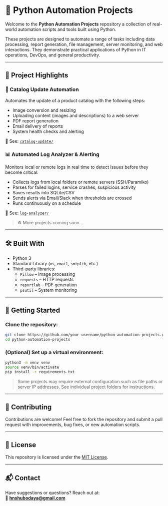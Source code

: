 # 🐍 Python Automation Projects

Welcome to the **Python Automation Projects** repository a collection of real-world automation scripts and tools built using Python.

These projects are designed to automate a range of tasks including data processing, report generation, file management, server monitoring, and web interactions. They demonstrate practical applications of Python in IT operations, DevOps, and general productivity.

---

## 📁 Project Highlights

### 🔄 Catalog Update Automation
Automates the update of a product catalog with the following steps:
- Image conversion and resizing
- Uploading content (images and descriptions) to a web server
- PDF report generation
- Email delivery of reports
- System health checks and alerting

📂 See: [`catalog-update/`](./Automate-Update-to-Catalog/Readme.md)


### 📊 Automated Log Analyzer & Alerting
Monitors local or remote logs in real time to detect issues before they become critical:
- Collects logs from local folders or remote servers (SSH/Paramiko)
- Parses for failed logins, service crashes, suspicious activity
- Saves results into SQLite/CSV
- Sends alerts via Email/Slack when thresholds are crossed
- Runs continuously on a schedule

📂 See: [`log-analyzer/`](./Automated-Log-Analyzer/Readme.md)

> ⚙️ More projects coming soon...

---

## 🛠️ Built With

- Python 3
- Standard Library (`os`, `email`, `smtplib`, etc.)
- Third-party libraries:
  - `Pillow` – Image processing
  - `requests` – HTTP requests
  - `reportlab` – PDF generation
  - `psutil` – System monitoring

---

## 🚀 Getting Started

### Clone the repository:
```bash
git clone https://github.com/your-username/python-automation-projects.git
cd python-automation-projects
```

### (Optional) Set up a virtual environment:
```bash
python3 -m venv venv
source venv/bin/activate
pip install -r requirements.txt
```

> Some projects may require external configuration such as file paths or server IP addresses. See individual project folders for instructions.

---

## 🤝 Contributing

Contributions are welcome! Feel free to fork the repository and submit a pull request with improvements, bug fixes, or new automation scripts.

---

## 📜 License

This repository is licensed under the [MIT License](LICENSE).

---

## 📬 Contact

Have suggestions or questions? Reach out at:  
📮 **hnshubodaya@gmail.com**
